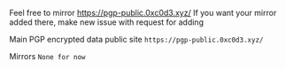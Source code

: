 Feel free to mirror https://pgp-public.0xc0d3.xyz/
If you want your mirror added there, make new issue with request for adding

Main PGP encrypted data public site
```https://pgp-public.0xc0d3.xyz/```

Mirrors
```None for now```

